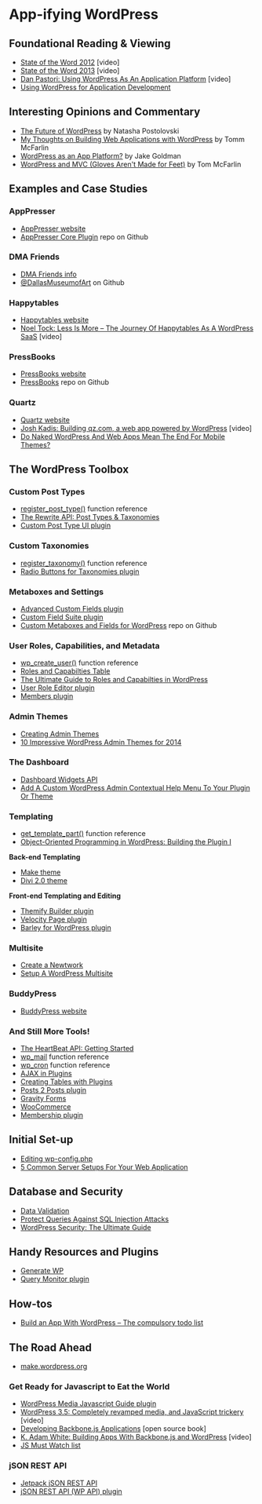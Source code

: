 # App-ifying WordPress

## Foundational Reading & Viewing

- [State of the Word 2012](http://wordpress.tv/2012/08/06/matt-mullenweg-state-of-the-word-2012/) [video]
- [State of the Word 2013](http://wordpress.tv/2013/07/29/matt-mullenweg-state-of-the-word-2013/) [video]
- [Dan Pastori: Using WordPress As An Application Platform](http://wordpress.tv/2013/09/28/dan-pastori-using-wordpress-as-an-application-platform/) [video]
- [Using WordPress for Application Development](http://torquemag.io/app-dev/)

## Interesting Opinions and Commentary

- [The Future of WordPress](http://inside.envato.com/the-future-of-wordpress/) by Natasha Postolovski
- [My Thoughts on Building Web Applications with WordPress](http://tommcfarlin.com/web-applications-with-wordpress/) by Tomm McFarlin
- [WordPress as an App Platform?](http://jakegoldman.me/2013/09/wordpress-app-platform/) by Jake Goldman
- [WordPress and MVC (Gloves Aren't Made for Feet)](http://tommcfarlin.com/wordpress-and-mvc/) by Tom McFarlin

## Examples and Case Studies

### AppPresser

- [AppPresser website](http://apppresser.com/)
- [AppPresser Core Plugin](https://github.com/WebDevStudios/AppPresser) repo on Github

### DMA Friends

- [DMA Friends info](http://www.dma.org/visit/dma-friends)
- [@DallasMuseumofArt](https://github.com/DallasMuseumArt) on Github

### Happytables

- [Happytables website](http://www.happytables.com/)
- [Noel Tock: Less Is More – The Journey Of Happytables As A WordPress SaaS](http://wordpress.tv/2014/02/09/noel-tock-less-is-more-the-journey-of-happytables-as-a-wordpress-saas-2/) [video]

### PressBooks

- [PressBooks website](http://pressbooks.com/)
- [PressBooks](https://github.com/pressbooks/pressbooks) repo on Github

### Quartz

- [Quartz website](http://qz.com)
- [Josh Kadis: Building qz.com, a web app powered by WordPress](http://vip.wordpress.com/2013/09/26/josh-kadis-qz-wordpress/) [video]
- [Do Naked WordPress And Web Apps Mean The End For Mobile Themes?](http://premium.wpmudev.org/blog/naked-wordpress-and-web-apps/)

## The WordPress Toolbox

### Custom Post Types

- [register_post_type()](http://codex.wordpress.org/Function_Reference/register_post_type) function reference
- [The Rewrite API: Post Types & Taxonomies](http://code.tutsplus.com/articles/the-rewrite-api-post-types-taxonomies--wp-25488)
- [Custom Post Type UI plugin](https://wordpress.org/plugins/custom-post-type-ui/)

### Custom Taxonomies

- [register_taxonomy()](http://codex.wordpress.org/Function_Reference/register_taxonomy) function reference
- [Radio Buttons for Taxonomies plugin](http://wordpress.org/plugins/radio-buttons-for-taxonomies/)

### Metaboxes and Settings

- [Advanced Custom Fields plugin](http://wordpress.org/plugins/advanced-custom-fields/)
- [Custom Field Suite plugin](http://wordpress.org/plugins/custom-field-suite/)
- [Custom Metaboxes and Fields for WordPress](https://github.com/WebDevStudios/Custom-Metaboxes-and-Fields-for-WordPress) repo on Github

### User Roles, Capabilities, and Metadata

- [wp_create_user()](http://codex.wordpress.org/Function_Reference/wp_create_user) function reference
- [Roles and Capabilties Table](http://codex.wordpress.org/Roles_and_Capabilities#Capability_vs._Role_Table)
- [The Ultimate Guide to Roles and Capabilties in WordPress](http://www.wpmayor.com/roles-capabilities-wordpress/)
- [User Role Editor plugin](https://wordpress.org/plugins/user-role-editor/)
- [Members plugin](https://wordpress.org/plugins/members/)

### Admin Themes

- [Creating Admin Themes](http://codex.wordpress.org/Creating_Admin_Themes)
- [10 Impressive WordPress Admin Themes for 2014](http://premium.wpmudev.org/blog/10-impressive-wordpress-admin-themes-for-2014/)

### The Dashboard

- [Dashboard Widgets API](http://codex.wordpress.org/Dashboard_Widgets_API)
- [Add A Custom WordPress Admin Contextual Help Menu To Your Plugin Or Theme](http://clarknikdelpowell.com/blog/add-a-custom-wordpress-admin-contextual-help-menu-to-your-plugin-or-theme/)

### Templating

- [get_template_part()](http://codex.wordpress.org/Function_Reference/get_template_part) function reference
- [Object-Oriented Programming in WordPress: Building the Plugin I](http://code.tutsplus.com/articles/object-oriented-programming-in-wordpress-building-the-plugin-i--cms-21083)

**Back-end Templating**

- [Make theme](https://thethemefoundry.com/wordpress-themes/make/)
- [Divi 2.0 theme](http://www.elegantthemes.com/blog/theme-releases/divi-2)

**Front-end Templating and Editing**

- [Themify Builder plugin](http://themify.me/builder)
- [Velocity Page plugin](http://velocitypage.com/)
- [Barley for WordPress plugin](http://getbarley.com/editor/wp)

### Multisite

- [Create a Newtwork](http://codex.wordpress.org/Create_A_Network)
- [Setup A WordPress Multisite](http://www.paulund.co.uk/setup-wordpress-multisite)

### BuddyPress

- [BuddyPress website](http://buddypress.org/)

### And Still More Tools!

- [The HeartBeat API: Getting Started](http://code.tutsplus.com/tutorials/the-heartbeat-api-getting-started--wp-32446)
- [wp_mail](http://codex.wordpress.org/Function_Reference/wp_mail) function reference
- [wp_cron](http://codex.wordpress.org/Function_Reference/wp_cron) function reference
- [AJAX in Plugins](http://codex.wordpress.org/AJAX_in_Plugins)
- [Creating Tables with Plugins](http://codex.wordpress.org/Creating_Tables_with_Plugins)
- [Posts 2 Posts plugin](https://wordpress.org/plugins/posts-to-posts/)
- [Gravity Forms](http://www.gravityforms.com/)
- [WooCommerce](http://www.woothemes.com/woocommerce/)
- [Membership plugin](https://wordpress.org/plugins/membership/)

## Initial Set-up

- [Editing wp-config.php](http://codex.wordpress.org/Editing_wp-config.php)
- [5 Common Server Setups For Your Web Application](https://www.digitalocean.com/community/tutorials/5-common-server-setups-for-your-web-application)

## Database and Security

- [Data Validation](https://codex.wordpress.org/Data_Validation)
- [Protect Queries Against SQL Injection Attacks](https://codex.wordpress.org/Class_Reference/wpdb#Protect_Queries_Against_SQL_Injection_Attacks)
- [WordPress Security: The Ultimate Guide](http://premium.wpmudev.org/blog/keeping-wordpress-secure-the-ultimate-guide/)

## Handy Resources and Plugins

- [Generate WP](http://generatewp.com/)
- [Query Monitor plugin](https://wordpress.org/plugins/query-monitor/)

## How-tos

- [Build an App With WordPress – The compulsory todo list](http://premium.wpmudev.org/blog/build-a-web-app-with-wordpress/)

## The Road Ahead

- [make.wordpress.org](http://make.wordpress.org/)

### Get Ready for Javascript to Eat the World

- [WordPress Media Javascript Guide plugin](https://github.com/ericandrewlewis/wp-media-javascript-guide)
- [WordPress 3.5: Completely revamped media, and JavaScript trickery](https://www.youtube.com/watch?v=j5KPXLzuBXE) [video]
- [Developing Backbone.js Applications](http://addyosmani.github.io/backbone-fundamentals/) [open source book]
- [K. Adam White: Building Apps With Backbone.js and WordPress](http://wordpress.tv/2013/10/20/k-adam-white-building-apps-with-backbone-js-and-wordpress/) [video]
- [JS Must Watch list](https://github.com/bolshchikov/js-must-watch)

### jSON REST API

- [Jetpack jSON REST API](http://developer.wordpress.com/docs/api/)
- [jSON REST API (WP API) plugin](https://wordpress.org/plugins/json-rest-api/)
